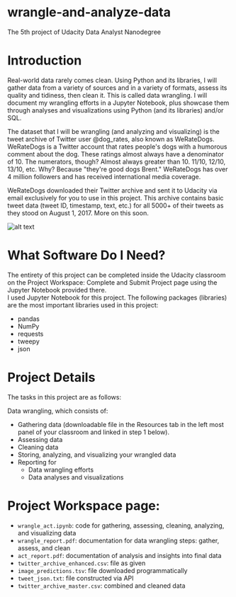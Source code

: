 # wrangle-and-analyze-data
The 5th project of Udacity Data Analyst Nanodegree
# Introduction
Real-world data rarely comes clean. Using Python and its libraries, I will gather data from a variety of sources and in a variety of formats, assess its quality and tidiness, then clean it. This is called data wrangling. I will document my wrangling efforts in a Jupyter Notebook, plus showcase them through analyses and visualizations using Python (and its libraries) and/or SQL.

The dataset that I will be wrangling (and analyzing and visualizing) is the tweet archive of Twitter user @dog_rates, also known as WeRateDogs. WeRateDogs is a Twitter account that rates people's dogs with a humorous comment about the dog. These ratings almost always have a denominator of 10. The numerators, though? Almost always greater than 10. 11/10, 12/10, 13/10, etc. Why? Because "they're good dogs Brent." WeRateDogs has over 4 million followers and has received international media coverage.

WeRateDogs downloaded their Twitter archive and sent it to Udacity via email exclusively for you to use in this project. This archive contains basic tweet data (tweet ID, timestamp, text, etc.) for all 5000+ of their tweets as they stood on August 1, 2017. More on this soon.

![alt text](https://d17h27t6h515a5.cloudfront.net/topher/2017/October/59dd378f_dog-rates-social/dog-rates-social.jpg)


# What Software Do I Need?
The entirety of this project can be completed inside the Udacity classroom on the Project Workspace: Complete and Submit Project page using the Jupyter Notebook provided there. <br>
I used Jupyter Notebook for this project.
The following packages (libraries) are the most important libraries used in this project:
* pandas
* NumPy
* requests
* tweepy
* json


# Project Details
The tasks in this project are as follows:

Data wrangling, which consists of:
* Gathering data (downloadable file in the Resources tab in the left most panel of your classroom and linked in step 1 below).
* Assessing data
* Cleaning data
* Storing, analyzing, and visualizing your wrangled data
* Reporting for  
  * Data wrangling efforts
  * Data analyses and visualizations


# Project Workspace page:
* `wrangle_act.ipynb`: code for gathering, assessing, cleaning, analyzing, and visualizing data
* `wrangle_report.pdf`: documentation for data wrangling steps: gather, assess, and clean
* `act_report.pdf`: documentation of analysis and insights into final data
* `twitter_archive_enhanced.csv`: file as given
* `image_predictions.tsv`: file downloaded programmatically
* `tweet_json.txt`: file constructed via API
* `twitter_archive_master.csv`: combined and cleaned data
